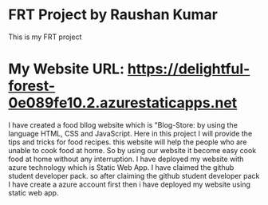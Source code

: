 # FRT Project by Raushan Kumar
This is my FRT project 
# My Website URL: https://delightful-forest-0e089fe10.2.azurestaticapps.net

I have created a food bllog website which is "Blog-Store: by using the language HTML, CSS and JavaScript. Here in this project I will provide the tips and tricks for food recipes. this website will help the people who are unable to cook food at home. So by using our website it become easy cook food at home without any interruption.
I have deployed my website with azure technology which is Static Web App. I have claimed the github student developer pack. so after claiming the github student developer pack I have create a azure account first then i have deployed my website using static web app.

